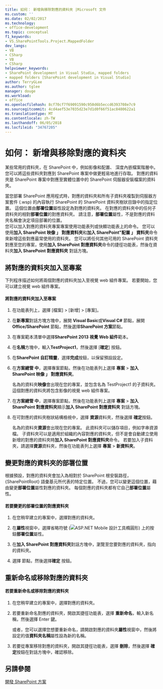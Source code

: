 ```yaml
---
title: 如何： 新增與移除對應的資料夾 |Microsoft 文件
ms.custom: ''
ms.date: 02/02/2017
ms.technology:
- office-development
ms.topic: conceptual
f1_keywords:
- VS.SharePointTools.Project.MappedFolder
dev_langs:
- VB
- CSharp
- VB
- CSharp
helpviewer_keywords:
- SharePoint development in Visual Studio, mapped folders
- mapped folders [SharePoint development in Visual Studio]
author: TerryGLee
ms.author: tglee
manager: douge
ms.workload:
- office
ms.openlocfilehash: 8cf70cf7f69091590c950d6b5eccd6393708e7c9
ms.sourcegitcommit: 4cd4aef53e7035d23e7d1d0f66f51ac8480622a1
ms.translationtype: MT
ms.contentlocale: zh-TW
ms.lasthandoff: 06/05/2018
ms.locfileid: "34767205"
---
```

# <a name="how-to-add-and-remove-mapped-folders"></a>如何： 新增與移除對應的資料夾
  某些常用的資料夾，在 SharePoint 中，例如影像和配置、 深度內嵌檔案階層中。 您可以將這些資料夾對應到 SharePoint 專案中做更輕易地進行存取。 對應的資料夾是 SharePoint 專案中對應至實體位置中的 SharePoint 伺服器安裝檔案的資料夾。  
  
 當您部署 SharePoint 應用程式時，對應的資料夾和所有子資料夾複製到伺服器方案套件 (.wsp) 的內容執行 SharePoint 的 SharePoint 資料夾樹狀目錄中的指定位置。 這個位置由**部署位置**屬性設定為對應的資料夾。 在對應的資料夾中的任何子資料夾的相對**部署位置**的對應資料夾。 請注意，**部署位置**屬性，不是對應的資料夾名稱會決定項目部署的位置。  
 您可以加入對應的資料夾專案專案使用功能表列或快顯功能表上的命令。 您可以使用**加入 SharePoint 映像 」 對應資料夾**和**加入 SharePoint"配置 」 資料夾**命令來新增這些對應最常使用的資料夾。 您可以將任何其他可用的 SharePoint 資料夾對應至您的專案，使用**加入 SharePoint 對應資料夾**命令的捷徑功能表，然後在資料夾**加入 SharePoint 對應資料夾**  對話方塊。  
  
## <a name="add-mapped-folders-to-a-project"></a>將對應的資料夾加入至專案  
 下列程序描述如何將兩個對應的資料夾加入至視覺 web 組件專案。 若要開始，您可以建立視覺 web 組件專案。  
  
#### <a name="to-add-mapped-folders-to-a-project"></a>將對應的資料夾加入至專案  
  
1.  在功能表列上，選擇 [檔案] > [新增] > [專案]。  
  
2.  在**新專案**對話方塊方塊中，展開  **Visual Basic**或**Visual C#**  節點，展開**Office/SharePoint**  節點，然後選擇**SharePoint 方案**節點。  
  
3.  在專案範本清單中選擇**SharePoint 2013 視覺 Web 組件**範本。  
  
4.  在**名稱**方塊中，輸入**TestProject1**，然後選擇 [**確定**] 按鈕。  
  
5.  在**SharePoint 自訂精靈**，選擇**完成**按鈕，以保留預設設定。  
  
6.  在**方案總管 中**，選擇專案節點，然後在功能表列上選擇 **專案** > **加入 SharePoint 映像 」 對應資料夾**。  
  
     名為的資料夾**映像**會出現在您的專案，並包含名為 TestProject1 的子資料夾。 這個對應的資料夾將包含影像的視覺 web 組件專案。  
  
7.  在**方案總管 中**，選擇專案節點，然後在功能表列上選擇 **專案** > **加入 SharePoint 對應資料夾**顯示**加入 SharePoint 對應資料夾** 對話方塊。  
  
8.  在可對應的資料夾樹狀結構檢視中，選擇 **資源**資料夾，然後選擇 **確定**按鈕。  
  
     名為的資料夾**資源**會出現在您的專案。 此資料夾可以儲存項目，例如字串資源檔。 子資料夾可以是適用於組織的內容對應的資料夾，但不是會自動建立使用新增的對應的資料夾時**加入 SharePoint 對應資料夾**命令。 若要加入子資料夾，請選擇**資源**資料夾，然後在功能表列上選擇 **專案** > **新資料夾**。  
  
## <a name="change-the-deployment-location-of-a-mapped-folder"></a>變更對應的資料夾的部署位置  
 根據預設，對應的資料夾會加入為相對於 SharePoint 根安裝路徑，{SharePointRoot} 語彙基元所代表的特定位置。 不過，您可以變更這個位置，藉由變更**部署位置**屬性對應的資料夾。 每個對應的資料夾都有它自己**部署位置**屬性。  
  
#### <a name="to-change-the-deployment-location-of-a-mapped-folder"></a>若要變更的部署位置的對應資料夾  
  
1.  在您稍早建立的專案中，選擇對應的資料夾。  
  
2.  在**屬性**視窗中，選擇省略符號 (![ASP.NET Mobile 設計工具橢圓形](../sharepoint/media/mwellipsis.gif "ASP.NET Mobile 設計工具橢圓形")) 上的按鈕**部署位置**屬性。  
  
3.  在**加入 SharePoint 對應資料夾**對話方塊中，瀏覽至您要對應的資料夾，指向的資料夾。  
  
4.  選擇  節點，然後選擇**確定** 按鈕。  
  
## <a name="rename-or-remove-mapped-folders"></a>重新命名或移除對應的資料夾  
  
#### <a name="to-rename-or-remove-a-mapped-folder"></a>若要重新命名或移除對應的資料夾  
  
1.  在您稍早建立的專案中，選擇對應的資料夾。  
  
2.  若要重新命名對應的資料夾，開啟其捷徑功能表，選擇 **重新命名**，輸入新名稱，然後選擇 Enter 鍵。  
  
     或者，您可以選擇您想要重新命名，請開啟對應的資料夾**屬性**視窗中，然後將設定的值**資料夾名稱**屬性設為新的名稱。  
  
3.  若要從專案移除對應的資料夾，開啟其捷徑功能表，選擇 **刪除**，然後選擇 **確定**按鈕在對話方塊中，確認移除。  
  
## <a name="see-also"></a>另請參閱
 [開發 SharePoint 方案](../sharepoint/developing-sharepoint-solutions.md)  
  
